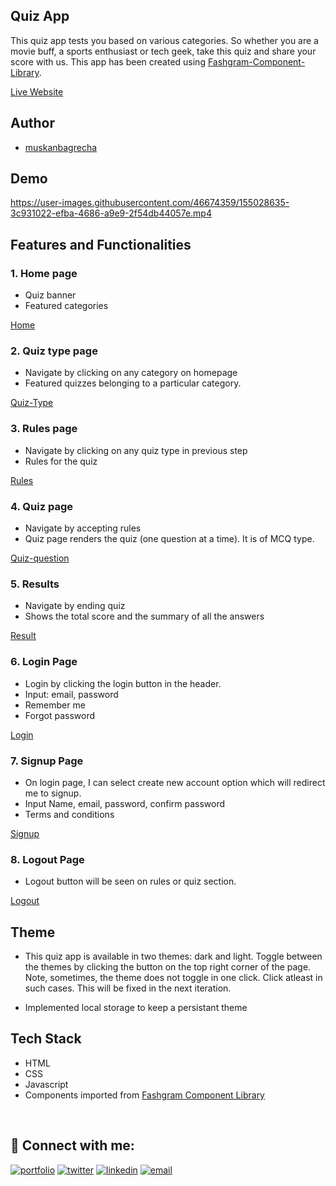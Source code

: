 ## Quiz App

This quiz app tests you based on various categories. So whether you are a movie buff, a sports enthusiast or tech geek, take this quiz and share your score with us. This app has been created using [Fashgram-Component-Library](https://fashgram-ui-documentation.netlify.app/).

[Live Website](https://fashgram-quiz.netlify.app/)

## Author

- [muskanbagrecha](https://github.com/muskanbagrecha)

## Demo



https://user-images.githubusercontent.com/46674359/155028635-3c931022-efba-4686-a9e9-2f54db44057e.mp4



## Features and Functionalities


### 1. Home page 

- Quiz banner
- Featured categories

[Home](https://fashgram-quiz.netlify.app/)

### 2. Quiz type page

- Navigate by clicking on any category on homepage 
- Featured quizzes belonging to a particular category.

[Quiz-Type](https://fashgram-quiz.netlify.app/quiz-types.html)

### 3. Rules page

- Navigate by clicking on any quiz type in previous step
- Rules for the quiz

[Rules](https://fashgram-quiz.netlify.app/rules.html)

### 4. Quiz page

- Navigate by accepting rules
- Quiz page renders the quiz (one question at a time). It is of MCQ type. 

[Quiz-question](https://fashgram-quiz.netlify.app/quiz.html)

### 5. Results 

- Navigate by ending quiz
- Shows the total score and the summary of all the answers

[Result](https://fashgram-quiz.netlify.app/result.html)

### 6. Login Page

- Login by clicking the login button in the header.
- Input: email, password
- Remember me 
- Forgot password

[Login](https://fashgram-quiz.netlify.app/login.html)

### 7. Signup Page

- On login page, I can select create new account option which will redirect me to signup.
- Input Name, email, password, confirm password
- Terms and conditions

[Signup](https://fashgram-quiz.netlify.app/signup.html)

### 8. Logout Page

- Logout button will be seen on rules or quiz section. 

[Logout](https://fashgram-quiz.netlify.app/logout.html)

## Theme

- This quiz app is available in two themes: dark and light. Toggle between the themes by clicking the button on the top right corner of the page. Note, sometimes, the theme does not toggle in one click. Click atleast in such cases. This will be fixed in the next iteration. 

- Implemented local storage to keep a persistant theme 

## Tech Stack

- HTML
- CSS
- Javascript
- Components imported from [Fashgram Component Library](https://fashgram-ui-documentation.netlify.app/)

<br>

## 🔗 Connect with me:
[![portfolio](https://img.shields.io/badge/my_portfolio-000?style=for-the-badge&logo=ko-fi&logoColor=white)](muskanbagrecha.netlify.app)
[![twitter](https://img.shields.io/badge/twitter-1DA1F2?style=for-the-badge&logo=twitter&logoColor=white)](https://twitter.com/HoejackBorseman)
[![linkedin](https://img.shields.io/badge/linkedin-0A66C2?style=for-the-badge&logo=linkedin&logoColor=white)](https://www.linkedin.com/in/muskan-bagrecha-82bbb8176)
[![email](https://img.shields.io/badge/email-DB4437?style=for-the-badge&logo=gmail&logoColor=white)](mailto:muskanbagrecha04@gmail.com)


